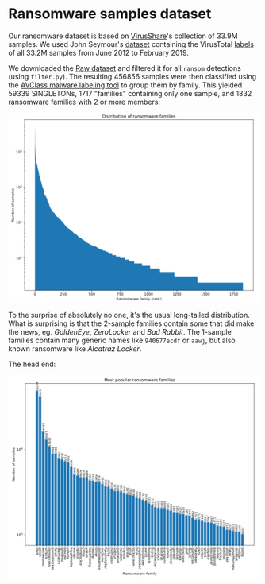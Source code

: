 # Ransomware samples dataset

Our ransomware dataset is based on [VirusShare](https://virusshare.com)'s collection of 33.9M samples.
We used John Seymour's [dataset](https://twitter.com/_delta_zero/status/1113477389961416704) containing the VirusTotal [labels](https://www.zerofox.com/blog/labeling-virusshare-corpus/) of all 33.2M samples from June 2012 to February 2019.

We downloaded the [Raw dataset](https://drive.google.com/drive/folders/1oKr5hP8Dlz1QABUOX-HKi2n8tyRkbaDN) and filtered it for all `ransom` detections (using `filter.py`).
The resulting 456856 samples were then classified using the [AVClass malware labeling tool](https://github.com/malicialab/avclass) to group them by family.
This yielded 59339 SINGLETONs, 1717 "families" containing only one sample, and 1832 ransomware families with 2 or more members:

![almost but not quite a power law](ransomware-family-distribution.png)

To the surprise of absolutely no one, it's the usual long-tailed distribution.
What is surprising is that the 2-sample families contain some that did make the news, eg. *GoldenEye*, *ZeroLocker* and *Bad Rabbit*.
The 1-sample families contain many generic names like `940677ecdf` or `aawj`, but also known ransomware like *Alcatraz Locker*.

The head end:

![Zeus, JS/Phish, Winwebsec, Virlock, ZeroAccess, …](popular-ransomware.png)
